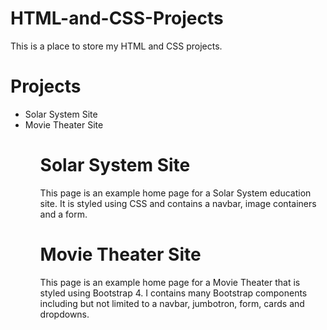 # HTML-and-CSS-Projects
This is a place to store my HTML and CSS projects.

# Projects
<ul>
    <li> Solar System Site</li>
    <li> Movie Theater Site</li>
<ul>

# Solar System Site
This page is an example home page for a Solar System education site.
It is styled using CSS and contains a navbar, image containers and a form.

# Movie Theater Site
This page is an example home page for a Movie Theater that is styled using Bootstrap 4. I contains many Bootstrap components including but not limited to a navbar, jumbotron, form, cards and dropdowns.
